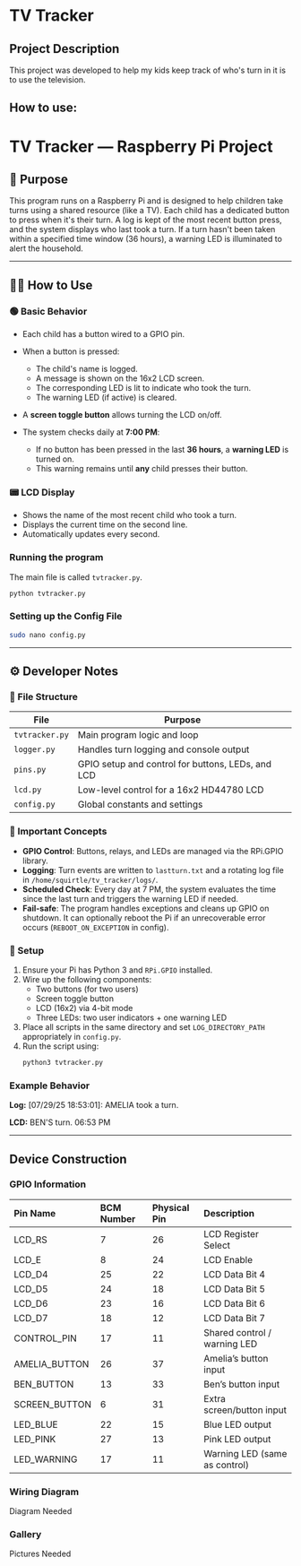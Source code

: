 # TV Tracker

## Project Description

This project was developed to help my kids keep track of who's turn in it is to use the television.

## How to use:

# TV Tracker — Raspberry Pi Project

## 🎯 Purpose

This program runs on a Raspberry Pi and is designed to help children take turns using a shared resource (like a TV). Each child has a dedicated button to press when it's their turn. A log is kept of the most recent button press, and the system displays who last took a turn. If a turn hasn't been taken within a specified time window (36 hours), a warning LED is illuminated to alert the household.

---

## 🧑‍🏫 How to Use

### 🟢 Basic Behavior

- Each child has a button wired to a GPIO pin.
- When a button is pressed:

  - The child's name is logged.
  - A message is shown on the 16x2 LCD screen.
  - The corresponding LED is lit to indicate who took the turn.
  - The warning LED (if active) is cleared.

- A **screen toggle button** allows turning the LCD on/off.

- The system checks daily at **7:00 PM**:
  - If no button has been pressed in the last **36 hours**, a **warning LED** is turned on.
  - This warning remains until **any** child presses their button.

### 📟 LCD Display

- Shows the name of the most recent child who took a turn.
- Displays the current time on the second line.
- Automatically updates every second.

### Running the program

The main file is called `tvtracker.py`.

```bash
python tvtracker.py
```

### Setting up the Config File

```bash
sudo nano config.py
```

---

## ⚙️ Developer Notes

### 📁 File Structure

| File           | Purpose                                           |
| -------------- | ------------------------------------------------- |
| `tvtracker.py` | Main program logic and loop                       |
| `logger.py`    | Handles turn logging and console output           |
| `pins.py`      | GPIO setup and control for buttons, LEDs, and LCD |
| `lcd.py`       | Low-level control for a 16x2 HD44780 LCD          |
| `config.py`    | Global constants and settings                     |

### 📌 Important Concepts

- **GPIO Control**: Buttons, relays, and LEDs are managed via the RPi.GPIO library.
- **Logging**: Turn events are written to `lastturn.txt` and a rotating log file in `/home/squirtle/tv_tracker/logs/`.
- **Scheduled Check**: Every day at 7 PM, the system evaluates the time since the last turn and triggers the warning LED if needed.
- **Fail-safe**: The program handles exceptions and cleans up GPIO on shutdown. It can optionally reboot the Pi if an unrecoverable error occurs (`REBOOT_ON_EXCEPTION` in config).

### 🔧 Setup

1. Ensure your Pi has Python 3 and `RPi.GPIO` installed.
2. Wire up the following components:
   - Two buttons (for two users)
   - Screen toggle button
   - LCD (16x2) via 4-bit mode
   - Three LEDs: two user indicators + one warning LED
3. Place all scripts in the same directory and set `LOG_DIRECTORY_PATH` appropriately in `config.py`.
4. Run the script using:
   ```bash
   python3 tvtracker.py
   ```

### Example Behavior

**Log:**
[07/29/25 18:53:01]: AMELIA took a turn.

**LCD:**
BEN'S turn.
06:53 PM

---

## Device Construction

### GPIO Information

| Pin Name      | BCM Number | Physical Pin | Description                   |
| :------------ | :--------- | :----------- | :---------------------------- |
| LCD_RS        | 7          | 26           | LCD Register Select           |
| LCD_E         | 8          | 24           | LCD Enable                    |
| LCD_D4        | 25         | 22           | LCD Data Bit 4                |
| LCD_D5        | 24         | 18           | LCD Data Bit 5                |
| LCD_D6        | 23         | 16           | LCD Data Bit 6                |
| LCD_D7        | 18         | 12           | LCD Data Bit 7                |
| CONTROL_PIN   | 17         | 11           | Shared control / warning LED  |
| AMELIA_BUTTON | 26         | 37           | Amelia’s button input         |
| BEN_BUTTON    | 13         | 33           | Ben’s button input            |
| SCREEN_BUTTON | 6          | 31           | Extra screen/button input     |
| LED_BLUE      | 22         | 15           | Blue LED output               |
| LED_PINK      | 27         | 13           | Pink LED output               |
| LED_WARNING   | 17         | 11           | Warning LED (same as control) |

### Wiring Diagram

Diagram Needed

### Gallery

Pictures Needed

